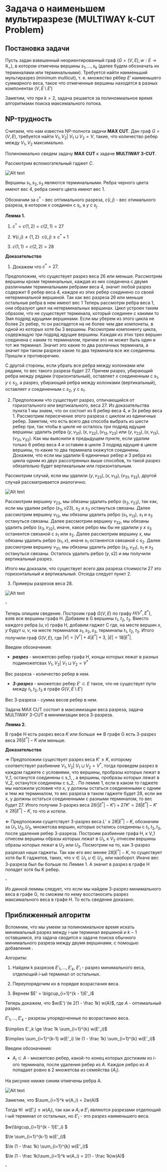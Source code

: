 # Задача о наименьшем мультиразрезе (MULTIWAY k-CUT Problem)
## Постановка задачи
Пусть задан взвешенный неориентированный граф $(G = (V, E), w: E → \mathbb{R}_+)$, в
котором отмечены вершины $s_1, \dots , s_k$ (далее будем обозначать их терминалами или терминальными). Требуется найти наименьший мультиразрез
(minimum multicut), т. е. множество рёбер $E'$ наименьшего суммарного веса, такое
что отмеченные вершины находятся в разных компонентах $(V, E \setminus	 E' )$

Заметим, что при $k = 2$, задача решается за полиномиальное время алгоритмами поиска максимального потока.

## NP-трудность

Считаем, что нам известна NP-полнота задачи **MAX CUT**. Дан граф $G =(V, E)$, требуется найти 
$V_1, V_2 |\ V_1 \sqcup V_2= V$, такие, что количество ребер между $V_1, V_2$ максимально.

Полиномиально сведем задачу **MAX CUT** к задаче  **MULTIWAY 3-CUT**.

Рассмотрим вспомогательный гаджет $C$.

![Alt text](./images/img1.png "гаджет С")

Вершины $s_1, s_2, s_3$ являются терминальными. Ребра черного цвета имеют вес 4, ребра синего цвета имеют вес 1.

Обозначим за $c^*$ - вес оптимального разреза, $c(i, j)$ - вес отимального разреза, в котором $x$ соединен с $s_i$, 
а  $y$ с $s_j$.
 
**Лемма 1.**  

1) $c^* = c(1, 2) = c(2, 1) = 27$

2) $\forall \{i, j\}  \ne \{1, 2\} \ \ c(i, j) \ge c^* + 1$

3) $c(1, 1) = c(2, 2) = 28$

**Доказательство**

1) Докажем что $c^* = 27$. 

Предположим, что существует разрез веса 26 или меньше. Рассмотрим вершины кроме терминальных, каждая из них соединена 
с двумя различными терминальными ребрами веса 4, значит любой разрез содержит 6 ребер веса 4, 
каждое из этих ребер соединено со своей нетерминальной вершиной. 
Так как вес разреза 26 или меньше остальные ребра в нем имеют вес 1 
Теперь рассмотрм ребра веса 1, они образуют цикл на нетерминальных вершинах. Цикл устроен таким образом, 
что не существует терминала, который соединен с какими то 3мя подряд идущими вершинами.
Если мы уберем из этого цикла не более 2х ребер, то он распадется на не более чем две компонеты, 
в одной из которых хотя бы 3 вершины. 
Рассмотрим компоненту цикла, содержащую три подряд идущие вершины. 
Каждая из этих трех вершин соединена с каким то терминалом, причем это не может быть один и тот же терминал. 
Значит это какие то два различных терминала, а значит при таком разрезе какие то два терминала все же соединены. 
Пришли к противоречию.

С другой стороны, если убрать все ребра между колонками или рядами, то вес такого разреза будет 27. 
Причем разрез, убирающий ребра между рядами (горизонтальный), оставляет $x$ соединенным с $s_1$, $y$ с $s_2$, 
а разрез, убирающий ребра между колонками (вертикальный), оставляет $x$ соединенным с $s_2$, $y$ с $s_1$.

2) Предположим что существует разрез, отличающийся от горизотального или вертикального, веса 27. 
Из доказательства пункта 1 мы знаем, что он состоит из 6 ребер веса 4, и 3х ребер веса 1. 
Рассмотрим пересечение этого разреза с циклом из единичных ребер. 
Заметим, что есть всего два способа выбрать из шести ребер три, так чтобы в цикле не осталось три подряд идущие вершины:
удалить ребра $(y, v_{31}), (x, v_{32}), (v_{13}, v_{23})$ или $(y, v_{23}), (x, v_{13}), (v_{31}, v_{32})$.
Как мы выяснили в предыдущем пункте, если удалим только 6 ребер веса 4 и оставим в цикле 3 подряд идущие в цикле вершины, 
то какие то два терминала окажутся соединены. 
Докажем, что если мы удалили 6 единичных ребер и 3 ребра из цикла одним из двух рассотренных выше способов, 
то такой разрез обязательно будет вертикальным или горизонтальным. 

Рассмотрим случай, если мы удалили $(y, v_{23}), (x, v_{13}), (v_{31}, v_{32})$, другой случай рассматривается аналогично.

![Alt text](./images/img3.png "Оптимальный разрез")

Рассмотрим вершину $v_{23}$, мы обязаны удалить ребро $(s_2,  v_{23})$, так как, если мы удалим ребро $(s_3,  v{23})$, 
$s_2$ и  $s_3$ остануться связаны. 
Далее рассмотрим вершину $v_{13}$, мы обязаны удалить ребро $(s_1,  v_{13})$, $s_1$ и  $s_3$ остануться связаны.
Далее рассмотрим вершину $v_{32}$, мы обязаны удалить ребро $(s_3,  v_{32})$, иначе, какое ребро мы бы не удалили у $x$ 
$s_3$ останентся связаной с $s_1$ или $s_2$.
Далее рассмотрим вершину $x$, мы обязаны удалить ребро $(s_1, x)$, иначе $s_1$ останентся связаной с $s_2$.
Далее рассмотрим вершину $v_{31}$, мы обязаны удалить ребро $(s_3,  v_{31})$, $s_1$ и  $s_3$ остануться связаны.
Осталось удалить ребро $(y, s2)$ и мы получили вертикальный разрез.

Итого мы доказали, что существует всего два разреза стоимости 27 это горизонтальный и вертикальный. Отсюда следует пункт 2.

3) Примеры разрезов веса 28.

![Alt text](./images/img4.png "Оптимальный разрез")

$\square$

Теперь опишем сведение. Построим граф $G(V, E)$ по графу $H(V^*, E^*)$, взяв все вершины графа H. 
Добавим в G вершины $t_1$, $t_2$, $t_3$. Вместо каждого ребра $(u, v)$ графа H, 
добавим гаджет C где, на месте вершин $x$, $y$ будут $u$, $v$, на месте терминалов $s_1, s_2, s_3$, 
терминалы $t_1$, $t_2$, $t_3$. Итого получили граф $G(V, E)$, где $|V| = |V^*| + 4 |E^*| +  3$,
 $|E| = 18 |E^*|$.

Введем обозначения:

* ***разрез*** - множетсво ребер графа H, концы которых лежат в разных подмножетсвах $V_1, V_2 |\ V_1 \sqcup V_2 = V^*$

Вес разреза - количество ребер в нем.


* ***3-разрез*** - множетсво ребер $E' \subset E$ такое, что не существует пути между 
$t_1, t_2, t_3$ в графе $G(V, E \setminus E')$

Вес 3-разреза - сумма весов ребер в нем.

Задача MAX CUT состоит в максимизации веса разреза, задача MULTIWAY 3-CUT в минимизации веса 3-разреза.

**Лемма 2.**  

В графе H есть разрез веса $K$ или больше $\Leftrightarrow$ В графе G есть 3-разрез веса $28 |E^*| - K$ или меньше.

**Доказательство**

$\Rightarrow$ Предположим существует разрез веса $K' \ge K$, которому соответствует разбиение $V_1, V_2 |\ V_1 \sqcup V_2 = V^*$,
 тогда проведем разрез в каждом гаджете с условиями, что вершины, пробразы которых лежат в V_1, останутся соединены с s_1, 
, а вершины, пробразы которых лежат в V_2, останутся соединены с s_2, .
По лемме 1, если в каком то гаджете мы наложили условия что x, y должны остаться соединенными с одним и тем же терминалом, 
то вес разреза в таком гаджете будет 28, если же x, y должны остаться соединенными с разными терминалом, то вес будет 27.
Итого получим 3-разрез веса $28 (|E^*| - K') + 27 K' = 28 |E^*| - K' \le  28 |E^*| - K$, то что и хотели.

$\Leftarrow$ Предположим сущетствует 3-разрез веса $L' \le  28 |E^*| - K$, обозначим за $U_1, U_2, U_3$, 
множетсва вершин, которые остались соединены с $t_1, t_2, t_3$, после удаления ребер 3-разреза.
Построим разбиение графа H, к V_1 отнесем вершины образы которых лежат в $U_1$, 
к $V_2$ отнесем вершины образы которых лежат в $U_2$ или $U_3$. Посмотрим на то, как 3-разрез разрезал наши гаджеты. 
Так как его вес менее $28 |E^*| - K$, то существует хотя бы K гаджетов, таких, что $v \in U_1, u \in U_2$, или наоборот.
Иначе вес 3-разреза был бы  больше по Лемме 1.
А значит в разрез в графе H попадет хотя бы K ребер.

$\square$

Из данной леммы следует, что если мы найдем 3-разрез минимального веса в графе G, 
то сможем по нему восстаносить разрез максимального веса в графе H. То есть сведение доказано.

## Приближенный алгоритм

Вспомним, что мы умеем за полиномиальное время искать минимальный разрез между  $i$-ым терминал вершиной и $k-1$ оставшимся, 
эта задача сводится к задаче поиска обычного минимального разреза между двумя вершинами, с помощью добавления .

Алгоритм:

1. Найдем k разрезов $E'_1, \dots , E'_k$, $E'_i$ - разрез минимального веса, отделющий $i$-ый терминал  от остальных.

2. Переупорядочим их в порядке возрастания веса.

3. Вернем $E' = \bigcup_{i=1}^{k - 1}E'_i$

Теперь докажем, что $w(E') \le 2(1 - \frac 1k) w(A)$, где $A$ - оптимальный разрез.

$E'_1, \dots , E'_k$ - разрезы упорядоченные по возрастанию веса.

$\implies E'_k \ge \frac 1k \sum_{i=1}^{k} w(E'_i)$

$\implies \sum_{i=1}^{k-1} w(E'_i) \le (1 - \frac 1k) \sum_{i=1}^{k} w(E'_i)$

Введем обозначения:

* $A_i \subset A$ - множетсво ребер, какой-то конец которых достижим из $i$-ого терминала, 
после удаления ребер из $A$. Каждое ребро из $A$ попадает ровно в 2 множетсва из семейства $\{A_i\}$.

На рисунке нииже синим отмечены ребра A.

![Alt text](./images/img2.png "Оптимальный разрез")

Заметим, что $\sum_{i=1}^k w(A_i) = 2w(A)$

Тогда $\forall i  \ \ w(E'_i) \le w(A_i)$, так как и $A_i$ и $E'_i$ являются разрезами отделющий $i$-ый терминал  от остальных, 
но $E'_i$ - это разрез наименьшего веса.

$w(\bigcup_{i=1}^{k - 1}E'_i) $

$\le \sum_{i=1}^{k-1} w(E'_i)$
 
$\le (1 - \frac 1k) \sum_{i=1}^{k} w(E'_i)$
 
$\le (1 - \frac 1k)\sum_{i=1}^k w(A_i) = 2(1 - \frac 1k)w(A)$

$\square$

